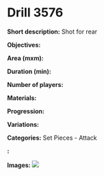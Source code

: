 # Drill 3576

**Short description:**
Shot for rear

**Objectives:**


**Area (mxm):**


**Duration (min):**


**Number of players:**


**Materials:**


**Progression:**


**Variations:**


**Categories:**
Set Pieces - Attack

**:**


**Images:**
![](https://www.coachingfutsal.com/\images\a7b2e22b-7b89-426c-85ce-5f5498a37606_7D3BD125-A7A5-49CD-8843-4B1FB76EAAEF.png)

